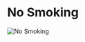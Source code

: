 # No Smoking

![No Smoking](https://media1.giphy.com/media/KmJocYUxhE9ijseWGC/giphy.gif?cid=790b7611a718e9fc4776d2cea4ca04f550eaade3116b561f&rid=giphy.gif)
